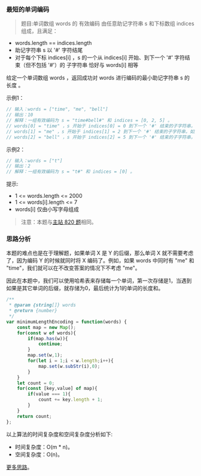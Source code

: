 ###  最短的单词编码

> 题目:单词数组 words 的 有效编码 由任意助记字符串 s 和下标数组 indices 组成，且满足：

* words.length == indices.length
* 助记字符串 s 以 '#' 字符结尾
* 对于每个下标 indices[i] ，s 的一个从 indices[i] 开始、到下一个 '#' 字符结束（但不包括 '#'）的 子字符串 恰好与 words[i] 相等

给定一个单词数组 words ，返回成功对 words 进行编码的最小助记字符串 s 的长度 。

示例1：

```js
// 输入：words = ["time", "me", "bell"]
// 输出：10
// 解释：一组有效编码为 s = "time#bell#" 和 indices = [0, 2, 5] 。
// words[0] = "time" ，s 开始于 indices[0] = 0 到下一个 '#' 结束的子字符串，如加粗部分所示 "time#bell#"
// words[1] = "me" ，s 开始于 indices[1] = 2 到下一个 '#' 结束的子字符串，如加粗部分所示 "time#bell#"
// words[2] = "bell" ，s 开始于 indices[2] = 5 到下一个 '#' 结束的子字符串，如加粗部分所示 "time#bell#"
```

示例2：

```js
// 输入：words = ["t"]
// 输出：2
// 解释：一组有效编码为 s = "t#" 和 indices = [0] 。
```


提示:

* 1 <= words.length <= 2000
* 1 <= words[i].length <= 7
* words[i] 仅由小写字母组成


> 注意：本题与[主站 820 题](https://leetcode-cn.com/problems/short-encoding-of-words/)相同。

### 思路分析

本题的难点也是在于理解题，如果单词 X 是 Y 的后缀，那么单词 X 就不需要考虑了，因为编码 Y 的时候就同时将 X 编码了。例如，如果 words 中同时有 "me" 和 "time"，我们就可以在不改变答案的情况下不考虑 "me"。

因此在本题中，我们可以使用哈希表来存储每一个单词，第一次存储是1，当遇到如果是其它单词的后缀，就存储为0，最后统计为1的单词的长度和。

```js
/**
 * @param {string[]} words
 * @return {number}
 */
var minimumLengthEncoding = function(words) {
    const map = new Map();
    for(const w of words){
        if(map.has(w)){
            continue;
        }
        map.set(w,1);
        for(let i = 1;i < w.length;i++){
            map.set(w.subStr(i),0);
        }
    }
    let count = 0;
    for(const [key,value] of map){
        if(value === 1){
            count += key.length + 1;
        }
    }
    return count;
};
```

以上算法的时间复杂度和空间复杂度分析如下:

* 时间复杂度：O(m * n)。
* 空间复杂度：O(n)。

[更多思路](https://leetcode-cn.com/problems/iSwD2y/solution/zui-duan-de-dan-ci-bian-ma-by-leetcode-s-qjxw/)。
